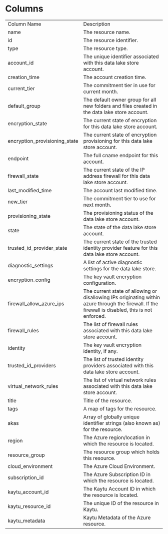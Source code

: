 # Columns  

<table>
	<tr><td>Column Name</td><td>Description</td></tr>
	<tr><td>name</td><td>The resource name.</td></tr>
	<tr><td>id</td><td>The resource identifier.</td></tr>
	<tr><td>type</td><td>The resource type.</td></tr>
	<tr><td>account_id</td><td>The unique identifier associated with this data lake store account.</td></tr>
	<tr><td>creation_time</td><td>The account creation time.</td></tr>
	<tr><td>current_tier</td><td>The commitment tier in use for current month.</td></tr>
	<tr><td>default_group</td><td>The default owner group for all new folders and files created in the data lake store account.</td></tr>
	<tr><td>encryption_state</td><td>The current state of encryption for this data lake store account.</td></tr>
	<tr><td>encryption_provisioning_state</td><td>The current state of encryption provisioning for this data lake store account.</td></tr>
	<tr><td>endpoint</td><td>The full cname endpoint for this account.</td></tr>
	<tr><td>firewall_state</td><td>The current state of the IP address firewall for this data lake store account.</td></tr>
	<tr><td>last_modified_time</td><td>The account last modified time.</td></tr>
	<tr><td>new_tier</td><td>The commitment tier to use for next month.</td></tr>
	<tr><td>provisioning_state</td><td>The provisioning status of the data lake store account.</td></tr>
	<tr><td>state</td><td>The state of the data lake store account.</td></tr>
	<tr><td>trusted_id_provider_state</td><td>The current state of the trusted identity provider feature for this data lake store account.</td></tr>
	<tr><td>diagnostic_settings</td><td>A list of active diagnostic settings for the data lake store.</td></tr>
	<tr><td>encryption_config</td><td>The key vault encryption configuration.</td></tr>
	<tr><td>firewall_allow_azure_ips</td><td>The current state of allowing or disallowing IPs originating within azure through the firewall. If the firewall is disabled, this is not enforced.</td></tr>
	<tr><td>firewall_rules</td><td>The list of firewall rules associated with this data lake store account.</td></tr>
	<tr><td>identity</td><td>The key vault encryption identity, if any.</td></tr>
	<tr><td>trusted_id_providers</td><td>The list of trusted identity providers associated with this data lake store account.</td></tr>
	<tr><td>virtual_network_rules</td><td>The list of virtual network rules associated with this data lake store account.</td></tr>
	<tr><td>title</td><td>Title of the resource.</td></tr>
	<tr><td>tags</td><td>A map of tags for the resource.</td></tr>
	<tr><td>akas</td><td>Array of globally unique identifier strings (also known as) for the resource.</td></tr>
	<tr><td>region</td><td>The Azure region/location in which the resource is located.</td></tr>
	<tr><td>resource_group</td><td>The resource group which holds this resource.</td></tr>
	<tr><td>cloud_environment</td><td>The Azure Cloud Environment.</td></tr>
	<tr><td>subscription_id</td><td>The Azure Subscription ID in which the resource is located.</td></tr>
	<tr><td>kaytu_account_id</td><td>The Kaytu Account ID in which the resource is located.</td></tr>
	<tr><td>kaytu_resource_id</td><td>The unique ID of the resource in Kaytu.</td></tr>
	<tr><td>kaytu_metadata</td><td>Kaytu Metadata of the Azure resource.</td></tr>
</table>